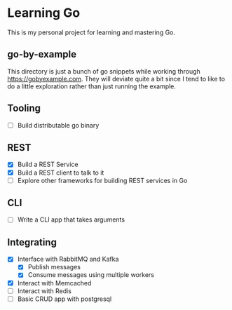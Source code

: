 # Learning Go
This is my personal project for learning and mastering Go.


## go-by-example
This directory is just a bunch of go snippets while working through https://gobyexample.com. They will
deviate quite a bit since I tend to like to do a little exploration rather than just running the example.

## Tooling
* [ ] Build distributable go binary

## REST
* [x] Build a REST Service
* [x] Build a REST client to talk to it
* [ ] Explore other frameworks for building REST services in Go

## CLI
* [ ] Write a CLI app that takes arguments


## Integrating
* [x] Interface with RabbitMQ and Kafka
  * [x] Publish messages
  * [x] Consume messages using multiple workers
* [x] Interact with Memcached
* [ ] Interact with Redis
* [ ] Basic CRUD app with postgresql

